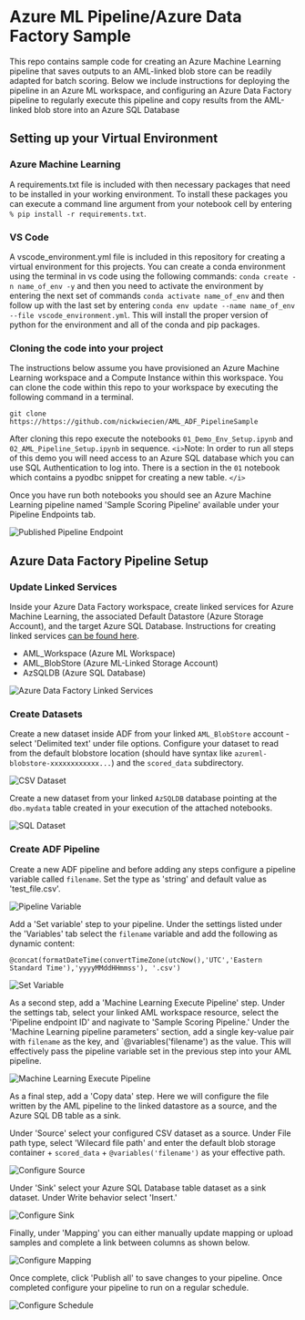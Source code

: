 # Azure ML Pipeline/Azure Data Factory Sample

This repo contains sample code for creating an Azure Machine Learning pipeline that saves outputs to an AML-linked blob store can be readily adapted for batch scoring. Below we include instructions for deploying the pipeline in an Azure ML workspace, and configuring an Azure Data Factory pipeline to regularly execute this pipeline and copy results from the AML-linked blob store into an Azure SQL Database

## Setting up your Virtual Environment

### Azure Machine Learning

A requirements.txt file is included with then necessary packages that need to be installed in your working environment. To install these packages you can execute a command line argument from your notebook cell by entering `% pip install -r requirements.txt`.

### VS Code

A vscode_environment.yml file is included in this repository for creating a virtual environment for this projects. You can create a conda environment using the terminal in vs code using the following commands: `conda create -n name_of_env -y` and then you need to activate the environment by entering the next set of commands `conda activate name_of_env` and then follow up with the last set by entering  `conda env update --name name_of_env --file vscode_environment.yml`. This will install the proper version of python for the environment and all of the conda and pip packages.

### Cloning the code into your project

The instructions below assume you have provisioned an Azure Machine Learning workspace and a Compute Instance within this workspace. You can clone the code within this repo to your workspace by executing the following command in a terminal.

```
git clone https://https://github.com/nickwiecien/AML_ADF_PipelineSample
```

After cloning this repo execute the notebooks `01_Demo_Env_Setup.ipynb` and `02_AML_Pipeline_Setup.ipynb` in sequence. `<i>`Note: In order to run all steps of this demo you will need access to an Azure SQL database which you can use SQL Authentication to log into. There is a section in the `01` notebook which contains a pyodbc snippet for creating a new table. `</i>`

Once you have run both notebooks you should see an Azure Machine Learning pipeline named 'Sample Scoring Pipeline' available under your Pipeline Endpoints tab.

![Published Pipeline Endpoint](img/img01.png?raw=true "Published Pipeline Endpoint")

## Azure Data Factory Pipeline Setup

### Update Linked Services

Inside your Azure Data Factory workspace, create linked services for Azure Machine Learning, the associated Default Datastore (Azure Storage Account), and the target Azure SQL Database. Instructions for creating linked services [can be found here](https://docs.microsoft.com/en-us/azure/data-factory/concepts-linked-services).

- AML_Workspace (Azure ML Workspace)
- AML_BlobStore (Azure ML-Linked Storage Account)
- AzSQLDB (Azure SQL Database)

![Azure Data Factory Linked Services](img/img02.png?raw=true "Azure Data Factory Linked Services")

### Create Datasets

Create a new dataset inside ADF from your linked `AML_BlobStore` account - select 'Delimited text' under file options. Configure your dataset to read from the default blobstore location (should have syntax like `azureml-blobstore-xxxxxxxxxxxx...`) and the `scored_data` subdirectory.

![CSV Dataset](img/img03.png?raw=true "CSV Dataset")

Create a new dataset from your linked `AzSQLDB` database pointing at the `dbo.mydata` table created in your execution of the attached notebooks.

![SQL Dataset](img/img04.png?raw=true "SQL Dataset")

### Create ADF Pipeline

Create a new ADF pipeline and before adding any steps configure a pipeline variable called `filename`. Set the type as 'string' and default value as 'test_file.csv'.

![Pipeline Variable](img/img05.png?raw=true "Pipeline Variable")

Add a 'Set variable' step to your pipeline. Under the settings listed under the 'Variables' tab select the `filename` variable and add the following as dynamic content:

```
@concat(formatDateTime(convertTimeZone(utcNow(),'UTC','Eastern Standard Time'),'yyyyMMddHHmmss'), '.csv')
```

![Set Variable](img/img06.png?raw=true "Set Variable")

As a second step, add a 'Machine Learning Execute Pipeline' step. Under the settings tab, select your linked AML workspace resource, select the 'Pipeline endpoint ID' and nagivate to 'Sample Scoring Pipeline.' Under the 'Machine Learning pipeline parameters' section, add a single key-value pair with `filename` as the key, and `@variables('filename') as the value. This will effectively pass the pipeline variable set in the previous step into your AML pipeline.

![Machine Learning Execute Pipeline](img/img07.png?raw=true "Machine Learning Execute Pipeline")

As a final step, add a 'Copy data' step. Here we will configure the file written by the AML pipeline to the linked datastore as a source, and the Azure SQL DB table as a sink.

Under 'Source' select your configured CSV dataset as a source. Under File path type, select 'Wilecard file path' and enter the default blob storage container + `scored_data` + `@variables('filename')` as your effective path.

![Configure Source](img/img08.png?raw=true "Configure Source")

Under 'Sink' select your Azure SQL Database table dataset as a sink dataset. Under Write behavior select 'Insert.'

![Configure Sink](img/img09.png?raw=true "Configure Sink")

Finally, under 'Mapping' you can either manually update mapping or upload samples and complete a link between columns as shown below.

![Configure Mapping](img/img10.png?raw=true "Configure Mapping")

Once complete, click 'Publish all' to save changes to your pipeline. Once completed configure your pipeline to run on a regular schedule.

![Configure Schedule](img/img11.png?raw=true "Configure Schedule")
